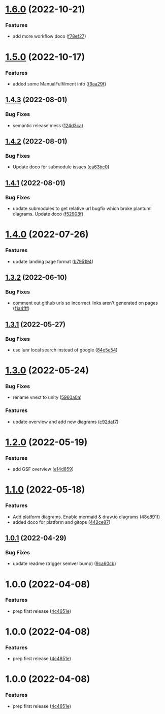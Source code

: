 # [1.6.0](https://bitbucket.globalx.com.au/ar/gsf-docsy/compare/v1.5.0...v1.6.0) (2022-10-21)


### Features

* add more workflow doco ([f78ef27](https://bitbucket.globalx.com.au/ar/gsf-docsy/commit/f78ef272fab9543940ad289226a1c2f61bfe2949))

# [1.5.0](https://bitbucket.globalx.com.au/ar/gsf-docsy/compare/v1.4.3...v1.5.0) (2022-10-17)


### Features

* added some ManualFulfilment info ([f9aa29f](https://bitbucket.globalx.com.au/ar/gsf-docsy/commit/f9aa29f7fd1fc1dad1d60881ece31a24ec5eae36))

## [1.4.3](https://bitbucket.globalx.com.au/ar/gsf-docsy/compare/v1.4.2...v1.4.3) (2022-08-01)


### Bug Fixes

* semantic release mess ([124d3ca](https://bitbucket.globalx.com.au/ar/gsf-docsy/commit/124d3cad3d30bcc6e688dda729cd111d4e242742))

## [1.4.2](https://bitbucket.globalx.com.au/ar/gsf-docsy/compare/v1.4.1...v1.4.2) (2022-08-01)


### Bug Fixes

* Update doco for submodule issues ([ea63bc0](https://bitbucket.globalx.com.au/ar/gsf-docsy/commit/ea63bc0f9dec96869b7bd25f1725a6b180257ed1))

## [1.4.1](https://bitbucket.globalx.com.au/ar/gsf-docsy/compare/v1.4.0...v1.4.1) (2022-08-01)


### Bug Fixes

* update submodules to get relative url bugfix which broke plantuml diagrams. Update doco ([f52908f](https://bitbucket.globalx.com.au/projects/ar/repos/gsf-docsy/commits/f52908f9b3f6540a5fee971cb4fcddd31d5c31fd))

# [1.4.0](https://bitbucket.globalx.com.au/ar/gsf-docsy/compare/v1.3.2...v1.4.0) (2022-07-26)


### Features

* update landing page format ([b795194](https://bitbucket.globalx.com.au/projects/ar/repos/gsf-docsy/commits/b795194f61c2ce66e891e27d0351fe48bde8770b))

## [1.3.2](https://bitbucket.globalx.com.au/ar/gsf-docsy/compare/v1.3.1...v1.3.2) (2022-06-10)


### Bug Fixes

* comment out github urls so incorrect links aren't generated on pages ([f1a4fff](https://bitbucket.globalx.com.au/projects/ar/repos/gsf-docsy/commits/f1a4fff37244ff0c3ec614f77ce06e1936327a59))

## [1.3.1](https://bitbucket.globalx.com.au/ar/gsf-docsy/compare/v1.3.0...v1.3.1) (2022-05-27)


### Bug Fixes

* use lunr local search instead of google ([84e5e54](https://bitbucket.globalx.com.au/projects/ar/repos/gsf-docsy/commits/84e5e545ee0a1c84b70271f81c0f1c56dca74170))

# [1.3.0](https://bitbucket.globalx.com.au/ar/gsf-docsy/compare/v1.2.0...v1.3.0) (2022-05-24)


### Bug Fixes

* rename vnext to unity ([5960a0a](https://bitbucket.globalx.com.au/projects/ar/repos/gsf-docsy/commits/5960a0ac3236fa95c710328d0aa2f14c91dd8030))


### Features

* update overview and add new diagrams ([c92daf7](https://bitbucket.globalx.com.au/projects/ar/repos/gsf-docsy/commits/c92daf79b52a4b7a90fd02af919204b2d3efcbda))

# [1.2.0](https://bitbucket.globalx.com.au/ar/gsf-docsy/compare/v1.1.0...v1.2.0) (2022-05-19)


### Features

* add GSF overview ([e14d859](https://bitbucket.globalx.com.au/projects/ar/repos/gsf-docsy/commits/e14d8591c23c56bd082a7b8c01bb852ac3434578))

# [1.1.0](https://bitbucket.globalx.com.au/ar/gsf-docsy/compare/v1.0.1...v1.1.0) (2022-05-18)


### Features

* Add platform diagrams. Enable mermaid & draw.io diagrams ([48e891f](https://bitbucket.globalx.com.au/projects/ar/repos/gsf-docsy/commits/48e891f54e5accfa602dab307eed509eb682d459))
* added doco for platform and gitops ([442ce87](https://bitbucket.globalx.com.au/projects/ar/repos/gsf-docsy/commits/442ce876f8d6800111843c5679ec6e9252cacfe8))

## [1.0.1](https://bitbucket.globalx.com.au/ar/gsf-docsy/compare/v1.0.0...v1.0.1) (2022-04-29)


### Bug Fixes

* update readme (trigger semver bump) ([9ca60cb](https://bitbucket.globalx.com.au/projects/ar/repos/gsf-docsy/commits/9ca60cb76c00d46ce9a5d16ac0305b94f6bd05a3))

# 1.0.0 (2022-04-08)


### Features

* prep first release ([4c4651e](https://bitbucket.globalx.com.au/projects/ar/repos/gsf-docsy/commits/4c4651ec29b31cc15baa21c19a5ac15b1b2dcbb2))

# 1.0.0 (2022-04-08)


### Features

* prep first release ([4c4651e](https://bitbucket.globalx.com.au/projects/ar/repos/gsf-docsy/commits/4c4651ec29b31cc15baa21c19a5ac15b1b2dcbb2))

# 1.0.0 (2022-04-08)


### Features

* prep first release ([4c4651e](https://bitbucket.globalx.com.au/projects/ar/repos/gsf-docsy/commits/4c4651ec29b31cc15baa21c19a5ac15b1b2dcbb2))
